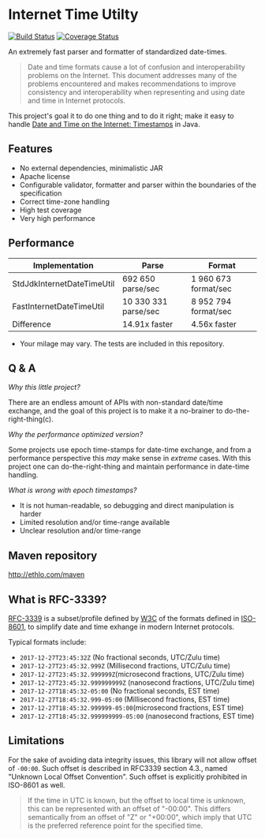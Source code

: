 # Internet Time Utilty
[![Build Status](https://travis-ci.org/ethlo/itu.png?branch=master)](https://travis-ci.org/ethlo/itu)
[![Coverage Status](https://coveralls.io/repos/github/ethlo/itu/badge.svg)](https://coveralls.io/github/ethlo/itu)

An extremely fast parser and formatter of standardized date-times.

> Date and time formats cause a lot of confusion and interoperability problems on the Internet.
This document addresses many of the problems encountered and makes recommendations to improve consistency and interoperability when representing and using date and time in Internet protocols.

This project's goal it to do one thing and to do it right; make it easy to handle [Date and Time on the Internet: Timestamps](https://www.ietf.org/rfc/rfc3339.txt) in Java.

## Features
* No external dependencies, minimalistic JAR
* Apache license
* Configurable validator, formatter and parser within the boundaries of the specification
* Correct time-zone handling
* High test coverage
* Very high performance

## Performance
Implementation | Parse | Format 
---------------|---------|-----------
StdJdkInternetDateTimeUtil |  692 650 parse/sec| 1 960 673 format/sec
FastInternetDateTimeUtil   | 10 330 331 parse/sec    | 8 952 794 format/sec
Difference | 14.91x faster | 4.56x faster
* Your milage may vary. The tests are included in this repository.

## Q & A

*Why this little project?*

There are an endless amount of APIs with non-standard date/time exchange, and the goal of this project is to make it a no-brainer to do-the-right-thing(c).

*Why the performance optimized version?*

Some projects use epoch time-stamps for date-time exchange, and from a performance perspective this *may* make sense in *extreme* cases. With this project one can do-the-right-thing and maintain performance in date-time handling.

*What is wrong with epoch timestamps?*

* It is not human-readable, so debugging and direct manipulation is harder
* Limited resolution and/or time-range available
* Unclear resolution and/or time-range

## Maven repository
http://ethlo.com/maven

## What is RFC-3339?
[RFC-3339](https://www.ietf.org/rfc/rfc3339.txt) is a subset/profile defined by [W3C](https://www.w3.org/) of the formats defined in [ISO-8601](http://www.iso.org/iso/home/standards/iso8601.htm), to simplify date and time exhange in modern Internet protocols. 

Typical formats include: 
* `2017-12-27T23:45:32Z` (No fractional seconds, UTC/Zulu time)
* `2017-12-27T23:45:32.999Z` (Millisecond fractions, UTC/Zulu time)
* `2017-12-27T23:45:32.999999Z`(microsecond fractions, UTC/Zulu time)
* `2017-12-27T23:45:32.999999999Z` (nanosecond fractions, UTC/Zulu time)
* `2017-12-27T18:45:32-05:00` (No fractional seconds, EST time)
* `2017-12-27T18:45:32.999-05:00` (Millisecond fractions, EST time)
* `2017-12-27T18:45:32.999999-05:00`(microsecond fractions, EST time)
* `2017-12-27T18:45:32.999999999-05:00` (nanosecond fractions, EST time)

## Limitations

For the sake of avoiding data integrity issues, this library will not allow offset of `-00:00`. 
Such offset is described in RFC3339 section 4.3., named "Unknown Local Offset Convention". Such offset is explicitly prohibited in ISO-8601 as well.

>   If the time in UTC is known, but the offset to local time is unknown,
   this can be represented with an offset of "-00:00".  This differs
   semantically from an offset of "Z" or "+00:00", which imply that UTC
   is the preferred reference point for the specified time.
